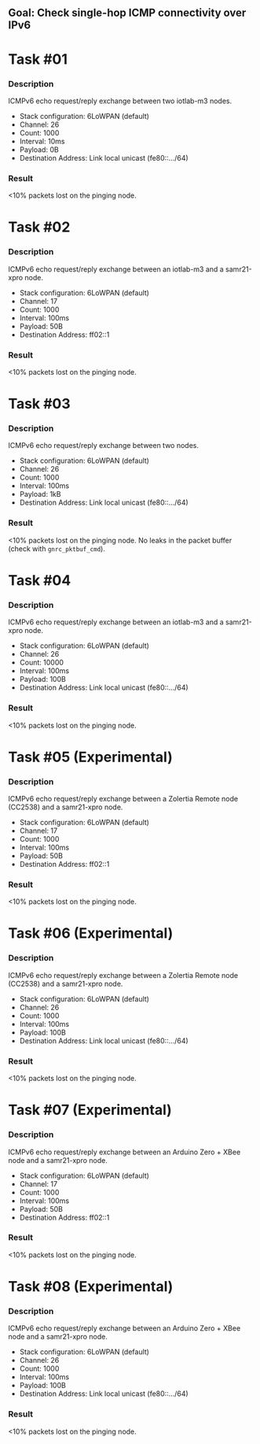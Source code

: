 ## Goal: Check single-hop ICMP connectivity over IPv6

Task #01
========
### Description

ICMPv6 echo request/reply exchange between two iotlab-m3 nodes.
* Stack configuration:    6LoWPAN (default)
* Channel:                26
* Count:                  1000
* Interval:               10ms
* Payload:                0B
* Destination Address:    Link local unicast (fe80::.../64)

### Result

<10% packets lost on the pinging node.

Task #02
========
### Description

ICMPv6 echo request/reply exchange between an iotlab-m3 and a samr21-xpro node.
* Stack configuration:    6LoWPAN (default)
* Channel:                17
* Count:                  1000
* Interval:               100ms
* Payload:                50B
* Destination Address:    ff02::1

### Result

<10% packets lost on the pinging node.

Task #03
========
### Description

ICMPv6 echo request/reply exchange between two nodes.
* Stack configuration:    6LoWPAN (default)
* Channel:                26
* Count:                  1000
* Interval:               100ms
* Payload:                1kB
* Destination Address:    Link local unicast (fe80::.../64)

### Result

<10% packets lost on the pinging node.
No leaks in the packet buffer (check with `gnrc_pktbuf_cmd`).

Task #04
========
### Description

ICMPv6 echo request/reply exchange between an iotlab-m3 and a samr21-xpro node.
* Stack configuration:    6LoWPAN (default)
* Channel:                26
* Count:                  10000
* Interval:               100ms
* Payload:                100B
* Destination Address:    Link local unicast (fe80::.../64)

### Result

<10% packets lost on the pinging node.

Task #05 (Experimental)
=======================
### Description

ICMPv6 echo request/reply exchange between  a Zolertia Remote node (CC2538) and
a samr21-xpro node.
* Stack configuration:    6LoWPAN (default)
* Channel:                17
* Count:                  1000
* Interval:               100ms
* Payload:                50B
* Destination Address:    ff02::1

### Result

<10% packets lost on the pinging node.

Task #06 (Experimental)
=======================
### Description

ICMPv6 echo request/reply exchange between a Zolertia Remote node (CC2538) and
a samr21-xpro node.
* Stack configuration:    6LoWPAN (default)
* Channel:                26
* Count:                  1000
* Interval:               100ms
* Payload:                100B
* Destination Address:    Link local unicast (fe80::.../64)

### Result

<10% packets lost on the pinging node.

Task #07 (Experimental)
=======================
### Description

ICMPv6 echo request/reply exchange between an Arduino Zero + XBee node and
a samr21-xpro node.
* Stack configuration:    6LoWPAN (default)
* Channel:                17
* Count:                  1000
* Interval:               100ms
* Payload:                50B
* Destination Address:    ff02::1

### Result

<10% packets lost on the pinging node.

Task #08 (Experimental)
=======================
### Description

ICMPv6 echo request/reply exchange between an Arduino Zero + XBee node and
a samr21-xpro node.
* Stack configuration:    6LoWPAN (default)
* Channel:                26
* Count:                  1000
* Interval:               100ms
* Payload:                100B
* Destination Address:    Link local unicast (fe80::.../64)

### Result

<10% packets lost on the pinging node.

